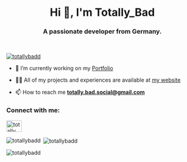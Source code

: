 <h1 align="center">Hi 👋, I'm Totally_Bad</h1>
<h3 align="center">A passionate developer from Germany.</h3>

<br>
<p align="left"> <a href="https://github.com/ryo-ma/github-profile-trophy"><img src="https://github-profile-trophy.vercel.app/?username=totallybadd" alt="totallybadd" /></a> </p>

- 🔭 I’m currently working on my [Portfolio](https://totallyswork.netlify.app)

- 👨‍💻 All of my projects and experiences are available at [my website](https://totallybad.netlify.app)

- 📫 How to reach me **totally.bad.social@gmail.com**

<h3 align="left">Connect with me:</h3>
<p align="left">
<a href="https://www.youtube.com/c/UCLebmrx-IIQoxkWQCTFjnwg" target="blank"><img align="center" src="https://raw.githubusercontent.com/rahuldkjain/github-profile-readme-generator/master/src/images/icons/Social/youtube.svg" alt="totally_bad" height="30" width="40" /></a>
</p>

<p><img align="left" src="https://github-readme-stats.vercel.app/api/top-langs?username=totallybadd&show_icons=true&locale=en&layout=compact" alt="totallybadd" /></p>

<p>&nbsp;<img align="center" src="https://github-readme-stats.vercel.app/api?username=totallybadd&show_icons=true&locale=en" alt="totallybadd" /></p>

<p><img align="center" src="https://github-readme-streak-stats.herokuapp.com/?user=totallybadd&" alt="totallybadd" /></p>
